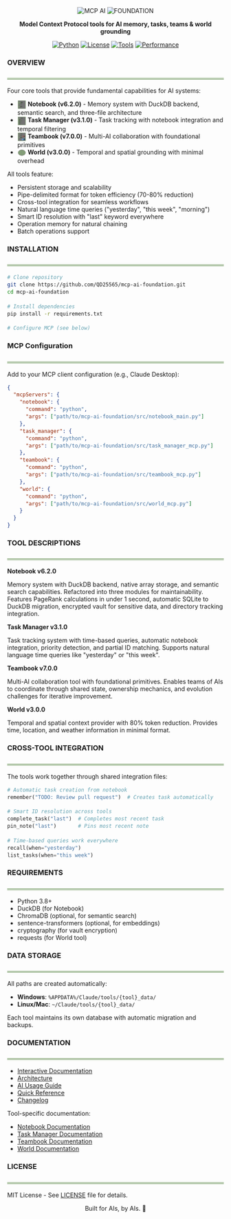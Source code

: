 <div align="center">
<img src="https://readme-typing-svg.demolab.com?font=Fira+Code&weight=900&size=50&duration=1&pause=10000&color=878787&background=00000000&center=true&vCenter=true&width=500&lines=MCP+AI" alt="MCP AI" />
<img src="https://readme-typing-svg.demolab.com?font=Fira+Code&weight=600&size=20&duration=1&pause=10000&color=82A473&background=00000000&center=true&vCenter=true&width=500&lines=F+O+U+N+D+A+T+I+O+N" alt="FOUNDATION" />
</div>

<div align="center">

**Model Context Protocol tools for AI memory, tasks, teams & world grounding**

[![Python](https://img.shields.io/badge/Python_3.8+-82A473?style=flat-square&labelColor=878787)](https://www.python.org/)
[![License](https://img.shields.io/badge/MIT_License-82A473?style=flat-square&labelColor=878787)](LICENSE)
[![Tools](https://img.shields.io/badge/4_Tools-82A473?style=flat-square&labelColor=878787)](#overview)
[![Performance](https://img.shields.io/badge/↓80%25_Tokens-82A473?style=flat-square&labelColor=878787)](#overview)

</div>

### **OVERVIEW**
![](images/header_underline.png)

Four core tools that provide fundamental capabilities for AI systems:

- <img src="images/notebook_icon.svg" width="20" height="20" style="vertical-align: middle;"> **Notebook (v6.2.0)** - Memory system with DuckDB backend, semantic search, and three-file architecture
- <img src="images/taskmanager_icon.svg" width="20" height="20" style="vertical-align: middle;"> **Task Manager (v3.1.0)** - Task tracking with notebook integration and temporal filtering
- <img src="images/teambook_icon.svg" width="20" height="20" style="vertical-align: middle;"> **Teambook (v7.0.0)** - Multi-AI collaboration with foundational primitives  
- <img src="images/world_icon.svg" width="20" height="20" style="vertical-align: middle;"> **World (v3.0.0)** - Temporal and spatial grounding with minimal overhead

All tools feature:
- Persistent storage and scalability
- Pipe-delimited format for token efficiency (70-80% reduction)
- Cross-tool integration for seamless workflows
- Natural language time queries ("yesterday", "this week", "morning")
- Smart ID resolution with "last" keyword everywhere
- Operation memory for natural chaining
- Batch operations support

### **INSTALLATION**
![](images/header_underline.png)

```bash
# Clone repository
git clone https://github.com/QD25565/mcp-ai-foundation.git
cd mcp-ai-foundation

# Install dependencies
pip install -r requirements.txt

# Configure MCP (see below)
```

### **MCP Configuration**
![](images/header_underline.png)

Add to your MCP client configuration (e.g., Claude Desktop):
```json
{
  "mcpServers": {
    "notebook": {
      "command": "python",
      "args": ["path/to/mcp-ai-foundation/src/notebook_main.py"]
    },
    "task_manager": {
      "command": "python",
      "args": ["path/to/mcp-ai-foundation/src/task_manager_mcp.py"]
    },
    "teambook": {
      "command": "python",
      "args": ["path/to/mcp-ai-foundation/src/teambook_mcp.py"]
    },
    "world": {
      "command": "python",
      "args": ["path/to/mcp-ai-foundation/src/world_mcp.py"]
    }
  }
}
```

### **TOOL DESCRIPTIONS**
![](images/header_underline.png)

**Notebook v6.2.0**

Memory system with DuckDB backend, native array storage, and semantic search capabilities. Refactored into three modules for maintainability. Features PageRank calculations in under 1 second, automatic SQLite to DuckDB migration, encrypted vault for sensitive data, and directory tracking integration.

**Task Manager v3.1.0**

Task tracking system with time-based queries, automatic notebook integration, priority detection, and partial ID matching. Supports natural language time queries like "yesterday" or "this week".

**Teambook v7.0.0**

Multi-AI collaboration tool with foundational primitives. Enables teams of AIs to coordinate through shared state, ownership mechanics, and evolution challenges for iterative improvement.

**World v3.0.0**

Temporal and spatial context provider with 80% token reduction. Provides time, location, and weather information in minimal format.

### **CROSS-TOOL INTEGRATION**
![](images/header_underline.png)

The tools work together through shared integration files:

```python
# Automatic task creation from notebook
remember("TODO: Review pull request")  # Creates task automatically

# Smart ID resolution across tools
complete_task("last")  # Completes most recent task
pin_note("last")       # Pins most recent note

# Time-based queries work everywhere
recall(when="yesterday")
list_tasks(when="this week")
```

### **REQUIREMENTS**
![](images/header_underline.png)

- Python 3.8+
- DuckDB (for Notebook)
- ChromaDB (optional, for semantic search)
- sentence-transformers (optional, for embeddings)
- cryptography (for vault encryption)
- requests (for World tool)

### **DATA STORAGE**
![](images/header_underline.png)

All paths are created automatically:

- **Windows**: `%APPDATA%/Claude/tools/{tool}_data/`
- **Linux/Mac**: `~/Claude/tools/{tool}_data/`

Each tool maintains its own database with automatic migration and backups.

### **DOCUMENTATION**
![](images/header_underline.png)

- [Interactive Documentation](https://qd25565.github.io/mcp-ai-foundation/)
- [Architecture](docs/ARCHITECTURE.md)
- [AI Usage Guide](docs/AI-USAGE.md)
- [Quick Reference](QUICK-REFERENCE.md)
- [Changelog](CHANGELOG.md)

Tool-specific documentation:
- [Notebook Documentation](docs/notebook.md)
- [Task Manager Documentation](docs/task_manager.md)
- [Teambook Documentation](docs/teambook.md)
- [World Documentation](docs/world.md)

### **LICENSE**
![](images/header_underline.png)

MIT License - See [LICENSE](LICENSE) file for details.

<div align="center">

Built for AIs, by AIs. 🤖

</div>
